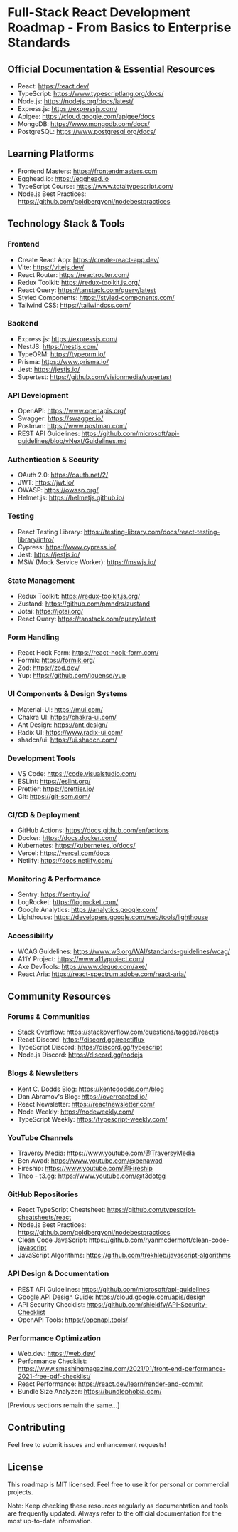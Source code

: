 # Full-Stack React Development Roadmap - From Basics to Enterprise Standards

## Official Documentation & Essential Resources
- React: https://react.dev/
- TypeScript: https://www.typescriptlang.org/docs/
- Node.js: https://nodejs.org/docs/latest/
- Express.js: https://expressjs.com/
- Apigee: https://cloud.google.com/apigee/docs
- MongoDB: https://www.mongodb.com/docs/
- PostgreSQL: https://www.postgresql.org/docs/

## Learning Platforms
- Frontend Masters: https://frontendmasters.com
- Egghead.io: https://egghead.io
- TypeScript Course: https://www.totaltypescript.com/
- Node.js Best Practices: https://github.com/goldbergyoni/nodebestpractices

## Technology Stack & Tools

### Frontend
- Create React App: https://create-react-app.dev/
- Vite: https://vitejs.dev/
- React Router: https://reactrouter.com/
- Redux Toolkit: https://redux-toolkit.js.org/
- React Query: https://tanstack.com/query/latest
- Styled Components: https://styled-components.com/
- Tailwind CSS: https://tailwindcss.com/

### Backend
- Express.js: https://expressjs.com/
- NestJS: https://nestjs.com/
- TypeORM: https://typeorm.io/
- Prisma: https://www.prisma.io/
- Jest: https://jestjs.io/
- Supertest: https://github.com/visionmedia/supertest

### API Development
- OpenAPI: https://www.openapis.org/
- Swagger: https://swagger.io/
- Postman: https://www.postman.com/
- REST API Guidelines: https://github.com/microsoft/api-guidelines/blob/vNext/Guidelines.md

### Authentication & Security
- OAuth 2.0: https://oauth.net/2/
- JWT: https://jwt.io/
- OWASP: https://owasp.org/
- Helmet.js: https://helmetjs.github.io/

### Testing
- React Testing Library: https://testing-library.com/docs/react-testing-library/intro/
- Cypress: https://www.cypress.io/
- Jest: https://jestjs.io/
- MSW (Mock Service Worker): https://mswjs.io/

### State Management
- Redux Toolkit: https://redux-toolkit.js.org/
- Zustand: https://github.com/pmndrs/zustand
- Jotai: https://jotai.org/
- React Query: https://tanstack.com/query/latest

### Form Handling
- React Hook Form: https://react-hook-form.com/
- Formik: https://formik.org/
- Zod: https://zod.dev/
- Yup: https://github.com/jquense/yup

### UI Components & Design Systems
- Material-UI: https://mui.com/
- Chakra UI: https://chakra-ui.com/
- Ant Design: https://ant.design/
- Radix UI: https://www.radix-ui.com/
- shadcn/ui: https://ui.shadcn.com/

### Development Tools
- VS Code: https://code.visualstudio.com/
- ESLint: https://eslint.org/
- Prettier: https://prettier.io/
- Git: https://git-scm.com/

### CI/CD & Deployment
- GitHub Actions: https://docs.github.com/en/actions
- Docker: https://docs.docker.com/
- Kubernetes: https://kubernetes.io/docs/
- Vercel: https://vercel.com/docs
- Netlify: https://docs.netlify.com/

### Monitoring & Performance
- Sentry: https://sentry.io/
- LogRocket: https://logrocket.com/
- Google Analytics: https://analytics.google.com/
- Lighthouse: https://developers.google.com/web/tools/lighthouse

### Accessibility
- WCAG Guidelines: https://www.w3.org/WAI/standards-guidelines/wcag/
- A11Y Project: https://www.a11yproject.com/
- Axe DevTools: https://www.deque.com/axe/
- React Aria: https://react-spectrum.adobe.com/react-aria/

## Community Resources

### Forums & Communities
- Stack Overflow: https://stackoverflow.com/questions/tagged/reactjs
- React Discord: https://discord.gg/reactiflux
- TypeScript Discord: https://discord.gg/typescript
- Node.js Discord: https://discord.gg/nodejs

### Blogs & Newsletters
- Kent C. Dodds Blog: https://kentcdodds.com/blog
- Dan Abramov's Blog: https://overreacted.io/
- React Newsletter: https://reactnewsletter.com/
- Node Weekly: https://nodeweekly.com/
- TypeScript Weekly: https://typescript-weekly.com/

### YouTube Channels
- Traversy Media: https://www.youtube.com/@TraversyMedia
- Ben Awad: https://www.youtube.com/@benawad
- Fireship: https://www.youtube.com/@Fireship
- Theo - t3.gg: https://www.youtube.com/@t3dotgg

### GitHub Repositories
- React TypeScript Cheatsheet: https://github.com/typescript-cheatsheets/react
- Node.js Best Practices: https://github.com/goldbergyoni/nodebestpractices
- Clean Code JavaScript: https://github.com/ryanmcdermott/clean-code-javascript
- JavaScript Algorithms: https://github.com/trekhleb/javascript-algorithms

### API Design & Documentation
- REST API Guidelines: https://github.com/microsoft/api-guidelines
- Google API Design Guide: https://cloud.google.com/apis/design
- API Security Checklist: https://github.com/shieldfy/API-Security-Checklist
- OpenAPI Tools: https://openapi.tools/

### Performance Optimization
- Web.dev: https://web.dev/
- Performance Checklist: https://www.smashingmagazine.com/2021/01/front-end-performance-2021-free-pdf-checklist/
- React Performance: https://react.dev/learn/render-and-commit
- Bundle Size Analyzer: https://bundlephobia.com/

[Previous sections remain the same...]

## Contributing
Feel free to submit issues and enhancement requests!

## License
This roadmap is MIT licensed. Feel free to use it for personal or commercial projects.

Note: Keep checking these resources regularly as documentation and tools are frequently updated. Always refer to the official documentation for the most up-to-date information.